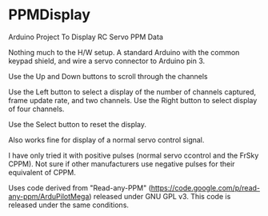 PPMDisplay
==========

Arduino Project To Display RC Servo PPM Data

Nothing much to the H/W setup. A standard Arduino with the common keypad shield, and wire a servo connector to Arduino pin 3.

Use the Up and Down buttons to scroll through the channels

Use the Left button to select a display of the number of channels captured, frame update rate, and two channels. Use the Right button to select display of four channels.

Use the Select button to reset the display.

Also works fine for display of a normal servo control signal.

I have only tried it with positive pulses (normal servo ccontrol and the FrSky CPPM). Not sure if other manufacturers use negative pulses for their equivalent of CPPM. 

Uses code derived from "Read-any-PPM" (https://code.google.com/p/read-any-ppm/ArduPilotMega) released under GNU GPL v3. This code is released under the same conditions.
